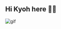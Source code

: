 ## Hi Kyoh here 🙂🧃

![gif](https://github.com/user-attachments/assets/170a737e-6908-469a-99a7-5c96e136f8c1)

